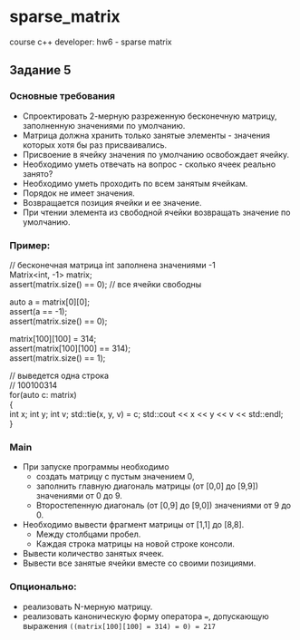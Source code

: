 # sparse_matrix
course c++ developer: hw6 - sparse matrix

## Задание 5  

### Основные требования
- Спроектировать 2-мерную разреженную бесконечную матрицу, заполненную значениями по умолчанию. 
- Матрица должна хранить только занятые элементы - значения которых хотя бы раз присваивались. 
- Присвоение в ячейку значения по умолчанию освобождает ячейку. 
- Необходимо уметь отвечать на вопрос - сколько ячеек реально занято? 
- Необходимо уметь проходить по всем занятым ячейкам. 
- Порядок не имеет значения. 
- Возвращается позиция ячейки и ее значение. 
- При чтении элемента из свободной ячейки возвращать значение по умолчанию.

### Пример:

// бесконечная матрица int заполнена значениями -1     
Matrix<int, -1> matrix;     
assert(matrix.size() == 0); // все ячейки свободны       

auto a = matrix[0][0];     
assert(a == -1);     
assert(matrix.size() == 0);       

matrix[100][100] = 314;     
assert(matrix[100][100] == 314);     
assert(matrix.size() == 1);       

// выведется одна строка     
// 100100314     
for(auto c: matrix)     
{         
	int x;
	int y;
	int v;
	std::tie(x, y, v) = c;
	std::cout << x << y << v << std::endl;     
}

### Main
- При запуске программы необходимо 
	- создать матрицу с пустым значением 0, 
	- заполнить главную диагональ матрицы (от [0,0] до [9,9]) значениями от 0 до 9. 
	- Второстепенную диагональ (от [0,9] до [9,0]) значениями от 9 до 0. 
- Необходимо вывести фрагмент матрицы от [1,1] до [8,8]. 
	- Между столбцами пробел. 
	- Каждая строка матрицы на новой строке консоли. 
- Вывести количество занятых ячеек. 
- Вывести все занятые ячейки вместе со своими позициями. 

### Опционально: 
- реализовать N-мерную матрицу. 
- реализовать каноническую форму оператора `=`, допускающую выражения 
`((matrix[100][100] = 314) = 0) = 217` 
